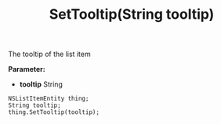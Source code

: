 ﻿---
uid: crmscript_ref_NSListItemEntity_SetTooltip
title: SetTooltip(String tooltip)
intellisense: NSListItemEntity.SetTooltip
keywords: NSListItemEntity, GetTooltip
so.topic: reference
---

The tooltip of the list item

**Parameter:** 
 - **tooltip** String

```crmscript
NSListItemEntity thing;
String tooltip;
thing.SetTooltip(tooltip);
```

